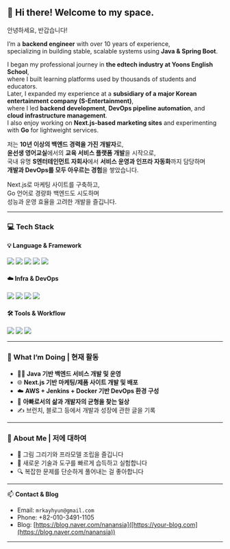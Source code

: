 ## 👋 Hi there! Welcome to my space.
안녕하세요, 반갑습니다!

I’m a **backend engineer** with over 10 years of experience,  
specializing in building stable, scalable systems using **Java & Spring Boot**.

I began my professional journey in **the edtech industry at Yoons English School**,  
where I built learning platforms used by thousands of students and educators.  
Later, I expanded my experience at a **subsidiary of a major Korean entertainment company (S-Entertainment)**,  
where I led **backend development**, **DevOps pipeline automation**, and **cloud infrastructure management**.  
I also enjoy working on **Next.js-based marketing sites** and experimenting with **Go** for lightweight services.

저는 **10년 이상의 백엔드 경력을 가진 개발자**로,  
**윤선생 영어교실**에서의 **교육 서비스 플랫폼 개발**을 시작으로,  
국내 유명 **S엔터테인먼트 자회사**에서 **서비스 운영과 인프라 자동화**까지 담당하며  
**개발과 DevOps를 모두 아우르는 경험**을 쌓았습니다.

Next.js로 마케팅 사이트를 구축하고,  
Go 언어로 경량화 백엔드도 시도하며  
성능과 운영 효율을 고려한 개발을 즐깁니다.

---

### 💻 Tech Stack

#### 💡 Language & Framework
<p>
  <img src="https://img.shields.io/badge/Java-007396?style=flat-square&logo=Java&logoColor=white"/>
  <img src="https://img.shields.io/badge/SpringBoot-6DB33F?style=flat-square&logo=Spring&logoColor=white"/>
  <img src="https://img.shields.io/badge/TypeScript-3178C6?logo=TypeScript&logoColor=FFF&style=flat-square"/>
  <img src="https://img.shields.io/badge/Go-00ADD8?style=flat-square&logo=Go&logoColor=white"/>
  <img src="https://img.shields.io/badge/Next.js-000000?style=flat-square&logo=Next.js&logoColor=white"/>
</p>

#### ☁️ Infra & DevOps
<p>
  <img src="https://img.shields.io/badge/AWS-232F3E?style=flat-square&logo=amazonaws&logoColor=white"/>
  <img src="https://img.shields.io/badge/Vercel-000000?style=flat-square&logo=Vercel&logoColor=white"/>
  <img src="https://img.shields.io/badge/Docker-2496ED?style=flat-square&logo=Docker&logoColor=white"/>
  <img src="https://img.shields.io/badge/Jenkins-D24939?style=flat-square&logo=Jenkins&logoColor=white"/>
</p>

#### 🛠 Tools & Workflow
<p>
  <img src="https://img.shields.io/badge/Git-F05032?style=flat-square&logo=Git&logoColor=white"/>
  <img src="https://img.shields.io/badge/GitHub-181717?style=flat-square&logo=GitHub&logoColor=white"/>
  <img src="https://img.shields.io/badge/VSCode-007ACC?style=flat-square&logo=Visual%20Studio%20Code&logoColor=white"/>
</p>

---

### 🚀 What I’m Doing | 현재 활동

- 🧑‍💻 **Java 기반 백엔드 서비스 개발 및 운영**
- 🌐 **Next.js 기반 마케팅/제품 사이트 개발 및 배포**
- ☁️ **AWS + Jenkins + Docker 기반 DevOps 환경 구성**
- 🧸 **아빠로서의 삶과 개발자의 균형을 찾는 일상**
- ✍️ 브런치, 블로그 등에서 개발과 성장에 관한 글을 기록

---

### 🎨 About Me | 저에 대하여

- 🎨 그림 그리기와 프라모델 조립을 즐깁니다  
- 🧠 새로운 기술과 도구를 빠르게 습득하고 실험합니다  
- 🔍 복잡한 문제를 단순하게 풀어내는 걸 좋아합니다  

---

📫 **Contact & Blog**

- Email: `mrkayhyun@gmail.com`
- Phone: +82-010-3491-1105  
- Blog: [https://blog.naver.com/nanansia]([https://your-blog.com](https://blog.naver.com/nanansia))  

---
